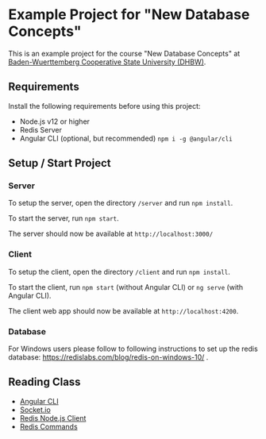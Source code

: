 # Example Project for "New Database Concepts"

This is an example project for the course "New Database Concepts" at [Baden-Wuerttemberg Cooperative State University (DHBW)](https://www.heidenheim.dhbw.de/).

## Requirements

Install the following requirements before using this project:

- Node.js v12 or higher
- Redis Server
- Angular CLI (optional, but recommended) `npm i -g @angular/cli`

## Setup / Start Project

### Server

To setup the server, open the directory `/server` and run `npm install`.

To start the server, run `npm start`.

The server should now be available at `http://localhost:3000/`

### Client

To setup the client, open the directory `/client` and run `npm install`.

To start the client, run `npm start` (without Angular CLI) or `ng serve` (with Angular CLI).

The client web app should now be available at `http://localhost:4200`.

### Database

For Windows users please follow to following instructions to set up the redis database: https://redislabs.com/blog/redis-on-windows-10/ .




## Reading Class

- [Angular CLI](https://cli.angular.io/)
- [Socket.io](https://socket.io/get-started/chat/)
- [Redis Node.js Client](https://www.npmjs.com/package/redis)
- [Redis Commands](https://redis.io/commands)
